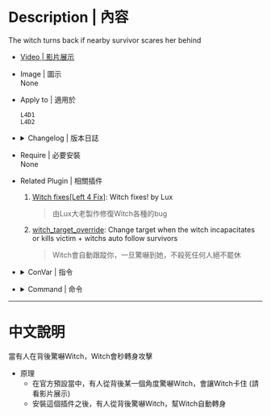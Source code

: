 
# Description | 內容
The witch turns back if nearby survivor scares her behind

* [Video | 影片展示](https://youtu.be/QGIhKeu9oG8)

* Image | 圖示
    <br/>None

* Apply to | 適用於
    ```
    L4D1
    L4D2
    ```

* <details><summary>Changelog | 版本日誌</summary>

    * v1.2
	    * [AlliedModder Post](https://forums.alliedmods.net/showpost.php?p=2770549&postcount=124)
</details>

* Require | 必要安裝
<br/>None

* Related Plugin | 相關插件
	1. [Witch fixes[Left 4 Fix]](https://forums.alliedmods.net/showthread.php?t=315481): Witch fixes! by Lux
		> 由Lux大老製作修復Witch各種的bug

	2. [witch_target_override](https://github.com/fbef0102/L4D1_2-Plugins/tree/master/witch_target_override): Change target when the witch incapacitates or kills victim + witchs auto follow survivors
		> Witch會自動跟蹤你，一旦驚嚇到她，不殺死任何人絕不罷休

* <details><summary>ConVar | 指令</summary>

    None
</details>

* <details><summary>Command | 命令</summary>
    
   None
</details>

- - - -
# 中文說明
當有人在背後驚嚇Witch，Witch會秒轉身攻擊

* 原理
    * 在官方預設當中，有人從背後某一個角度驚嚇Witch，會讓Witch卡住 (請看影片展示)
    * 安裝這個插件之後，有人從背後驚嚇Witch，幫Witch自動轉身